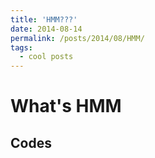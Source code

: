 ```yaml
---
title: 'HMM???'
date: 2014-08-14
permalink: /posts/2014/08/HMM/
tags:
  - cool posts
---
```


What's HMM
======

Codes
------
